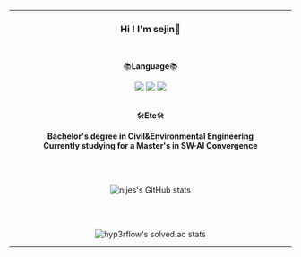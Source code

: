 ---
         
<div align="center">
         
### Hi ! I'm sejin🌱   

<br>
 
📚**Language**📚  

<img src="https://img.shields.io/badge/python-3776AB?style=flat-square&logo=python&logoColor=white"/> 
<img src="https://img.shields.io/badge/SQL-8A2BE2"/>
<img src="https://img.shields.io/badge/JavaScript-F7DF1E?style=flat-square&logo=JavaScript&logoColor=white"/>

<br>
<br>

🛠️**Etc**🛠️

**Bachelor's degree in Civil&Environmental Engineering**<br>
**Currently studying for a Master's in SW·AI Convergence**

<br>
<br>
      
![nijes's GitHub stats](https://github-readme-stats.vercel.app/api?username=nijes&show_icons=true&theme=swift&count_private=true)

<br>
<br>

![hyp3rflow's solved.ac stats](https://github-readme-solvedac.hyp3rflow.vercel.app/api/?handle=sejink905)

</div>

---